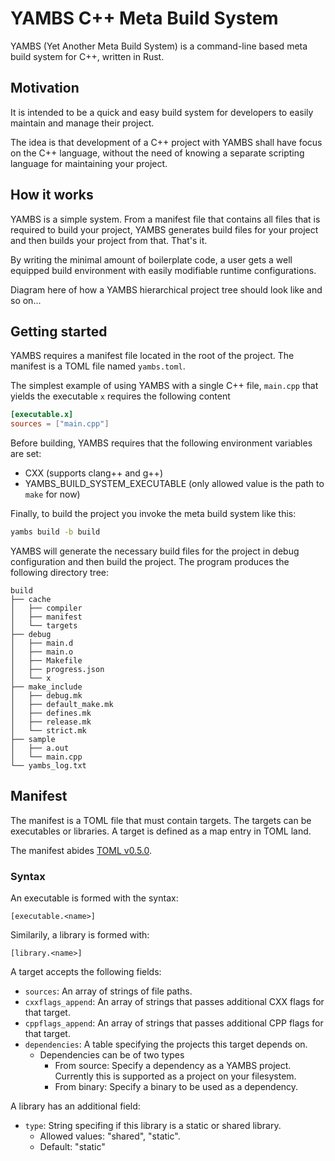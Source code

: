 # YAMBS C++ Meta Build System

YAMBS (Yet Another Meta Build System) is a command-line based meta build system for C++, written in Rust.

## Motivation
It is intended to be a quick and easy build system for developers to easily maintain and manage their project.

The idea is that development of a C++ project with YAMBS shall have focus on the C++ language, without the need of knowing a separate
scripting language for maintaining your project.

## How it works
YAMBS is a simple system. From a manifest file that contains all files that is required to build your project, YAMBS generates
build files for your project and then builds your project from that. That's it.

By writing the minimal amount of boilerplate code, a user gets a well equipped build environment with easily modifiable runtime configurations.

Diagram here of how a YAMBS hierarchical project tree should look like and so on...

## Getting started
YAMBS requires a manifest file located in the root of the project. The manifest is a TOML file named `yambs.toml`.

The simplest example of using YAMBS with a single C++ file, `main.cpp` that yields the executable `x` requires the following content

```toml
[executable.x]
sources = ["main.cpp"]
```

Before building, YAMBS requires that the following environment variables are set:

* CXX (supports clang++ and g++)
* YAMBS_BUILD_SYSTEM_EXECUTABLE (only allowed value is the path to `make` for now)

Finally, to build the project you invoke the meta build system like this:

```bash
yambs build -b build
```

YAMBS will generate the necessary build files for the project in debug configuration and then build the project.
The program produces the following directory tree:

```
build
├── cache
│   ├── compiler
│   ├── manifest
│   └── targets
├── debug
│   ├── main.d
│   ├── main.o
│   ├── Makefile
│   ├── progress.json
│   └── x
├── make_include
│   ├── debug.mk
│   ├── default_make.mk
│   ├── defines.mk
│   ├── release.mk
│   └── strict.mk
├── sample
│   ├── a.out
│   └── main.cpp
└── yambs_log.txt
```

## Manifest
The manifest is a TOML file that must contain targets. The targets can be executables or libraries.
A target is defined as a map entry in TOML land.

The manifest abides [TOML v0.5.0](https://toml.io/en/v0.5.0).

### Syntax
An executable is formed with the syntax:
```
[executable.<name>]
```
Similarily, a library is formed with:
```
[library.<name>]
```

A target accepts the following fields:
* `sources`: An array of strings of file paths.
* `cxxflags_append`: An array of strings that passes additional CXX flags for that target.
* `cppflags_append`: An array of strings that passes additional CPP flags for that target.
* `dependencies`: A table specifying the projects this target depends on.
   * Dependencies can be of two types
      * From source: Specify a dependency as a YAMBS project. Currently this is supported as a project on your filesystem.
      * From binary: Specify a binary to be used as a dependency.

A library has an additional field:
* `type`: String specifing if this library is a static or shared library.
   * Allowed values: "shared", "static".
   * Default: "static"
